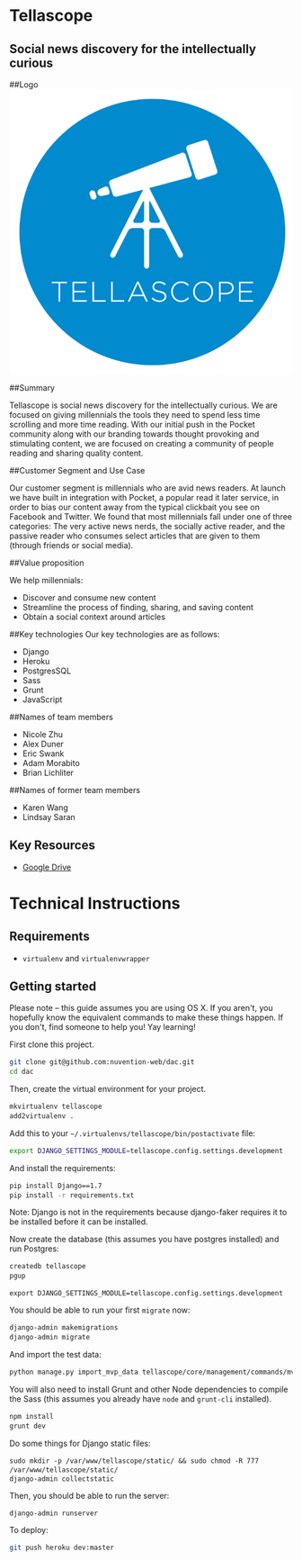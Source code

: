 # Tellascope
## Social news discovery for the intellectually curious

##Logo
![Tellascope](_logos/logo.png)

##Summary
 
Tellascope is social news discovery for the intellectually curious. We are focused on giving millennials the tools they need to spend less time scrolling and more time reading. With our initial push in the Pocket community along with our branding towards thought provoking and stimulating content, we are focused on creating a community of people reading and sharing quality content.
	
##Customer Segment and Use Case

Our customer segment is millennials who are avid news readers. At launch we have built in integration with Pocket, a popular read it later service, in order to bias our content away from the typical clickbait you see on Facebook and Twitter. We found that most millennials fall under one of three categories: The very active news nerds, the socially active reader, and the passive reader who consumes select articles that are given to them (through friends or social media).

##Value proposition

We help millennials:

* Discover and consume new content
* Streamline the process of finding, sharing, and saving content
* Obtain a social context around articles

##Key technologies
Our key technologies are as follows:

* Django
* Heroku
* PostgresSQL
* Sass
* Grunt
* JavaScript

##Names of team members
* Nicole Zhu
* Alex Duner
* Eric Swank
* Adam Morabito
* Brian Lichliter

##Names of former team members
* Karen Wang
* Lindsay Saran

## Key Resources
* [Google Drive](https://drive.google.com/folderview?id=0B1MgrVuuAI0MflBUZzNqT1d0N2xxa25KazdqSjJGYktmUzBBTlY2SmJyT1p2TERmSWZUQkk&usp=sharing)


# Technical Instructions

## Requirements

- `virtualenv` and `virtualenvwrapper`

## Getting started
Please note – this guide assumes you are using OS X. If you aren't, you hopefully know the equivalent commands to make these things happen. If you don't, find someone to help you! Yay learning!

First clone this project.

```bash
git clone git@github.com:nuvention-web/dac.git
cd dac
```

Then, create the virtual environment for your project.

```bash
mkvirtualenv tellascope
add2virtualenv .
```

Add this to your `~/.virtualenvs/tellascope/bin/postactivate` file:
```bash
export DJANGO_SETTINGS_MODULE=tellascope.config.settings.development
```

And install the requirements:

```bash
pip install Django==1.7
pip install -r requirements.txt
```

Note: Django is not in the requirements because django-faker requires it to be installed before it can be installed.

Now create the database (this assumes you have postgres installed) and run Postgres:

```bash
createdb tellascope
pgup
```

```
export DJANGO_SETTINGS_MODULE=tellascope.config.settings.development
```

You should be able to run your first `migrate` now:

```bash
django-admin makemigrations
django-admin migrate
```

And import the test data:

```bash
python manage.py import_mvp_data tellascope/core/management/commands/mvp_data.csv
 ```

You will also need to install Grunt and other Node dependencies to compile the Sass (this assumes you already have `node` and `grunt-cli` installed).

```bash
npm install
grunt dev
```

Do some things for Django static files:
```
sudo mkdir -p /var/www/tellascope/static/ && sudo chmod -R 777 /var/www/tellascope/static/
django-admin collectstatic
```

Then, you should be able to run the server:

```bash
django-admin runserver
```

To deploy:

```bash
git push heroku dev:master
```
